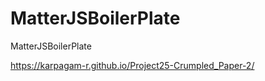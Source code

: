 # MatterJSBoilerPlate
MatterJSBoilerPlate

https://karpagam-r.github.io/Project25-Crumpled_Paper-2/

